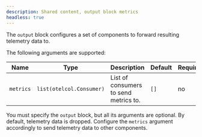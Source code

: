 ```yaml
---
description: Shared content, output block metrics
headless: true
---
```


The `output` block configures a set of components to forward resulting telemetry data to.

The following arguments are supported:

Name | Type | Description | Default | Required
---- | ---- | ----------- | ------- | --------
`metrics` | `list(otelcol.Consumer)` | List of consumers to send metrics to. | `[]` | no

You must specify the `output` block, but all its arguments are optional.
By default, telemetry data is dropped.
Configure the `metrics` argument accordingly to send telemetry data to other components.
